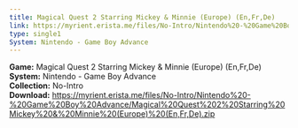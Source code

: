 ```yaml
---
title: Magical Quest 2 Starring Mickey & Minnie (Europe) (En,Fr,De)
link: https://myrient.erista.me/files/No-Intro/Nintendo%20-%20Game%20Boy%20Advance/Magical%20Quest%202%20Starring%20Mickey%20&%20Minnie%20(Europe)%20(En,Fr,De).zip
type: single1
System: Nintendo - Game Boy Advance
---
```

<b>Game:</b> Magical Quest 2 Starring Mickey & Minnie (Europe) (En,Fr,De)<br>
<b>System:</b> Nintendo - Game Boy Advance<br>
<b>Collection:</b> No-Intro<br>
<b>Download:</b> https://myrient.erista.me/files/No-Intro/Nintendo%20-%20Game%20Boy%20Advance/Magical%20Quest%202%20Starring%20Mickey%20&%20Minnie%20(Europe)%20(En,Fr,De).zip